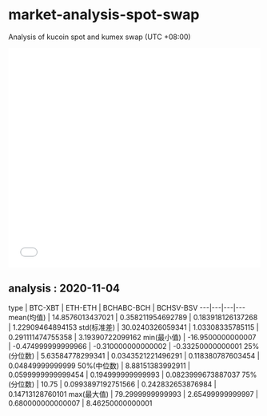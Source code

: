 # market-analysis-spot-swap
Analysis of kucoin spot and kumex swap (UTC +08:00)

<iframe width="100%" height="440" src="./data.html" frameborder="no" border="0" scrolling="no"></iframe>

## analysis : 2020-11-04

type | BTC-XBT | ETH-ETH | BCHABC-BCH | BCHSV-BSV 
---|---|---|---
mean(均值) | 14.8576013437021 | 0.358211954692789 | 0.183918126137268 | 1.22909464894153
std(标准差) | 30.0240326059341 | 1.03308335785115 | 0.291111474755358 | 3.19390722099162
min(最小值) | -16.9500000000007 | -0.474999999999966 | -0.310000000000002 | -0.33250000000001
25%(分位数) | 5.63584778299341 | 0.0343521221496291 | 0.118380787603454 | 0.04849999999999
50%(中位数) | 8.88151383992911 | 0.0599999999999454 | 0.194999999999993 | 0.0823999673887037
75%(分位数) | 10.75 | 0.0993897192751566 | 0.242832653876984 | 0.14713128760101
max(最大值) | 79.2999999999993 | 2.65499999999997 | 0.680000000000007 | 8.46250000000001
